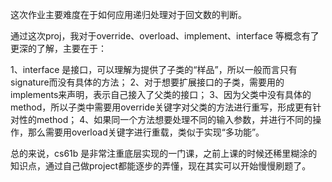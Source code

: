 这次作业主要难度在于如何应用递归处理对于回文数的判断。

通过这次proj，我对于override、overload、implement、interface 等概念有了更深的了解，主要在于：

1、interface 是接口，可以理解为提供了子类的“样品”，所以一般而言只有signature而没有具体的方法；
2、对于想要扩展接口的子类，需要用的implements来声明，表示自己接入了父类的接口；
3、因为父类中没有具体的method，所以子类中需要用override关键字对父类的方法进行重写，形成更有针对性的method；
4、如果同一个方法想要处理不同的输入参数，并进行不同的操作，那么需要用overload关键字进行重载，类似于实现“多功能”。

总的来说，cs61b 是非常注重底层实现的一门课，之前上课的时候还稀里糊涂的知识点，通过自己做project都能逐步的弄懂，现在其实可以开始慢慢刷题了。
